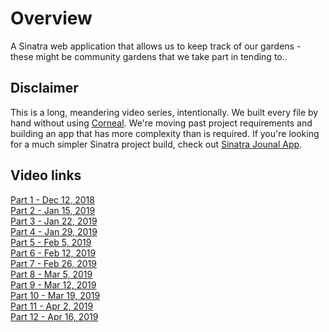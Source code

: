 # Overview

A Sinatra web application that allows us to keep track of our gardens - these might be community gardens that we take part in tending to..

## Disclaimer

This is a long, meandering video series, intentionally.  We built every file by hand without using [Corneal](https://github.com/thebrianemory/corneal).  We're moving past project requirements and building an app that has more complexity than is required.  If you're looking for a much simpler Sinatra project build, check out [Sinatra Jounal App](https://github.com/howardbdev/sinatra-journal-app).

## Video links

[Part 1 - Dec 12, 2018](https://youtu.be/KP-4HhNgENU)<br>
[Part 2 - Jan 15, 2019](https://youtu.be/4i4hmA8KU2I)<br>
[Part 3 - Jan 22, 2019](https://youtu.be/Lo6Tsn8giCM)<br>
[Part 4 - Jan 29, 2019](https://youtu.be/V2mH8S583X4)<br>
[Part 5 - Feb 5, 2019](https://youtu.be/ez7GrJrlC7Q)<br>
[Part 6 - Feb 12, 2019](https://youtu.be/jVVSPdh83Bw)<br>
[Part 7 - Feb 26, 2019](https://youtu.be/dWyyugkmb-Q)<br>
[Part 8 - Mar 5, 2019](https://youtu.be/bHEaL4hUQAU)<br>
[Part 9 - Mar 12, 2019](https://youtu.be/EKsbNRfvA-E)<br>
[Part 10 - Mar 19, 2019](https://youtu.be/uEegBweeFj0)<br>
[Part 11 - Apr 2, 2019](https://youtu.be/EQNDqfiYVK4)<br>
[Part 12 - Apr 16, 2019](https://youtu.be/06iLWrkalWU)<br>
